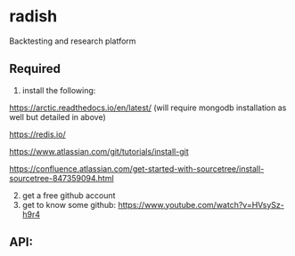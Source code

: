 # radish
Backtesting and research  platform

## Required

1) install the following:

https://arctic.readthedocs.io/en/latest/
(will require mongodb installation as well but detailed in above)

https://redis.io/

https://www.atlassian.com/git/tutorials/install-git

https://confluence.atlassian.com/get-started-with-sourcetree/install-sourcetree-847359094.html

2) get a free github account
3) get to know some github: https://www.youtube.com/watch?v=HVsySz-h9r4

## API:

   




 

